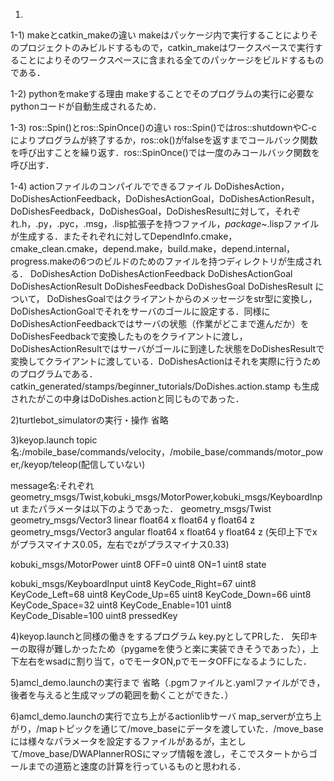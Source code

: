 1)
1-1) makeとcatkin_makeの違い
makeはパッケージ内で実行することによりそのプロジェクトのみビルドするもので，catkin_makeはワークスペースで実行することによりそのワークスペースに含まれる全てのパッケージをビルドするものである．

1-2) pythonをmakeする理由
makeすることでそのプログラムの実行に必要なpythonコードが自動生成されるため．

1-3) ros::Spin()とros::SpinOnce()の違い
ros::Spin()ではros::shutdownやC-cによりプログラムが終了するか，ros::ok()がfalseを返すまでコールバック関数を呼び出すことを繰り返す．ros::SpinOnce()では一度のみコールバック関数を呼び出す．

1-4) actionファイルのコンパイルでできるファイル
DoDishesAction，DoDishesActionFeedback，DoDishesActionGoal，DoDishesActionResult，DoDishesFeedback，DoDishesGoal，DoDishesResultに対して，それぞれ.h，.py，.pyc，.msg，.lisp拡張子を持つファイル，_package_~.lispファイルが生成する．またそれぞれに対してDependInfo.cmake，cmake_clean.cmake，depend.make，build.make，depend.internal，progress.makeの6つのビルドのためのファイルを持つディレクトリが生成される．
DoDishesAction
DoDishesActionFeedback
DoDishesActionGoal
DoDishesActionResult
DoDishesFeedback
DoDishesGoal
DoDishesResult
について，
DoDishesGoalではクライアントからのメッセージをstr型に変換し，DoDishesActionGoalでそれをサーバのゴールに設定する．同様にDoDishesActionFeedbackではサーバの状態（作業がどこまで進んだか）をDoDishesFeedbackで変換したものをクライアントに渡し，DoDishesActionResultではサーバがゴールに到達した状態をDoDishesResultで変換してクライアントに渡している．DoDishesActionはそれを実際に行うためのプログラムである．
catkin_generated/stamps/beginner_tutorials/DoDishes.action.stamp
も生成されたがこの中身はDoDishes.actionと同じものであった．

2)turtlebot_simulatorの実行・操作
省略

3)keyop.launch
topic名:/mobile_base/commands/velocity，/mobile_base/commands/motor_power,/keyop/teleop(配信していない)

message名:それぞれgeometry_msgs/Twist,kobuki_msgs/MotorPower,kobuki_msgs/KeyboardInput
またパラメータは以下のようであった．
geometry_msgs/Twist
geometry_msgs/Vector3 linear
  float64 x
  float64 y
  float64 z
geometry_msgs/Vector3 angular
  float64 x
  float64 y
  float64 z
(矢印上下でxがプラスマイナス0.05，左右でzがプラスマイナス0.33)

kobuki_msgs/MotorPower
uint8 OFF=0
uint8 ON=1
uint8 state

kobuki_msgs/KeyboardInput 
uint8 KeyCode_Right=67
uint8 KeyCode_Left=68
uint8 KeyCode_Up=65
uint8 KeyCode_Down=66
uint8 KeyCode_Space=32
uint8 KeyCode_Enable=101
uint8 KeyCode_Disable=100
uint8 pressedKey

4)keyop.launchと同様の働きをするプログラム
key.pyとしてPRした．
矢印キーの取得が難しかったため（pygameを使うと楽に実装できそうであった），上下左右をwsadに割り当て，oでモータON,pでモータOFFになるようにした．

5)amcl_demo.launchの実行まで
省略（.pgmファイルと.yamlファイルができ，後者を与えると生成マップの範囲を動くことができた．）

6)amcl_demo.launchの実行で立ち上がるactionlibサーバ
map_serverが立ち上がり，/mapトピックを通じて/move_baseにデータを渡していた．/move_baseには様々なパラメータを設定するファイルがあるが，主として/move_base/DWAPlannerROSにマップ情報を渡し，そこでスタートからゴールまでの道筋と速度の計算を行っているものと思われる．

